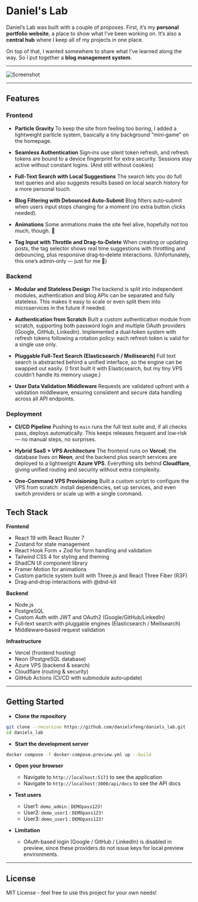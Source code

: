 # Daniel's Lab

Daniel’s Lab was built with a couple of proposes. First, it’s my **personal portfolio website**, a place to show what I’ve been working on. It’s also a **central hub** where I keep all of my projects in one place.

On top of that, I wanted somewhere to share what I’ve learned along the way. So I put together a **blog management system**.

---

![Screenshot](https://github.com/danielxfeng/daniels_lab_frontend_react/raw/main/public/Screenshot.jpg)

---

## **Features**

### Frontend

- **Particle Gravity**
  To keep the site from feeling too boring, I added a lightweight particle system, basically a tiny background “mini‑game” on the homepage.

- **Seamless Authentication**
  Sign‑ins use silent token refresh, and refresh tokens are bound to a device fingerprint for extra security. Sessions stay active without constant logins. (And still without cookies)

- **Full‑Text Search with Local Suggestions**
  The search lets you do full text queries and also suggests results based on local search history for a more personal touch.

- **Blog Filtering with Debounced Auto‑Submit**
  Blog filters auto‑submit when users input stops changing for a moment (no extra button clicks needed).

- **Animations**
  Some animations make the site feel alive, hopefully not too much, though. 🙂

- **Tag Input with Throttle and Drag‑to‑Delete**
  When creating or updating posts, the tag selector shows real time suggestions with throttling and debouncing, plus responsive drag‑to‑delete interactions. (Unfortunately, this one’s admin‑only — just for me 🙂)

### Backend

- **Modular and Stateless Design**
  The backend is split into independent modules, authentication and blog APIs can be separated and fully stateless. This makes it easy to scale or even split them into microservices in the future if needed.

- **Authentication from Scratch**
  Built a custom authentication module from scratch, supporting both password login and multiple OAuth providers (Google, GitHub, LinkedIn).
  Implemented a dual‑token system with refresh tokens following a rotation policy: each refresh token is valid for a single use only.

- **Pluggable Full‑Text Search (Elasticsearch / Meilisearch)**
  Full text search is abstracted behind a unified interface, so the engine can be swapped out easily. (I first built it with Elasticsearch, but my tiny VPS couldn’t handle its memory usage.)

- **User Data Validation Middleware**
  Requests are validated upfront with a validation middleware, ensuring consistent and secure data handling across all API endpoints.

### Deployment

- **CI/CD Pipeline**
  Pushing to `main` runs the full test suite and, if all checks pass, deploys automatically. This keeps releases frequent and low‑risk — no manual steps, no surprises.

- **Hybrid SaaS + VPS Architecture**
  The frontend runs on **Vercel**, the database lives on **Neon**, and the backend plus search services are deployed to a lightweight **Azure VPS**. Everything sits behind **Cloudflare**, giving unified routing and security without extra complexity.

- **One‑Command VPS Provisioning**
  Built a custom script to configure the VPS from scratch: install dependencies, set up services, and even switch providers or scale up with a single command.

## Tech Stack

**Frontend**
- React 19 with React Router 7
- Zustand for state management
- React Hook Form + Zod for form handling and validation
- Tailwind CSS 4 for styling and theming
- ShadCN UI component library
- Framer Motion for animations
- Custom particle system built with Three.js and React Three Fiber (R3F)
- Drag‑and‑drop interactions with @dnd-kit

**Backend**
- Node.js
- PostgreSQL
- Custom Auth with JWT and OAuth2 (Google/GitHub/LinkedIn)
- Full‑text search with pluggable engines (Elasticsearch / Meilisearch)
- Middleware‑based request validation

**Infrastructure**
- Vercel (frontend hosting)
- Neon (PostgreSQL database)
- Azure VPS (backend & search)
- Cloudflare (routing & security)
- GitHub Actions (CI/CD with submodule auto‑update)

---

## **Getting Started**

- **Clone the repository**

```bash
git clone --recursive https://github.com/danielxfeng/daniels_lab.git
cd daniels_lab
```

- **Start the development server**

```bash
docker compose -f docker-compose.preview.yml up --build
```

- **Open your browser**
  - Navigate to `http://localhost:5173` to see the application
  - Navigate to `http://localhost:3000/api/docs` to see the API docs

- **Test users**
  - User1: `demo_admin` : `DEMOpass123!`
  - User2: `demo_user1` : `DEMOpass123!`
  - User3: `demo_user1` : `DEMOpass123!`

- **Limitation**
  - OAuth‑based login (Google / GitHub / LinkedIn) is disabled in preview, since these providers do not issue keys for local preview environments.

---

## **License**

MIT License - feel free to use this project for your own needs!
